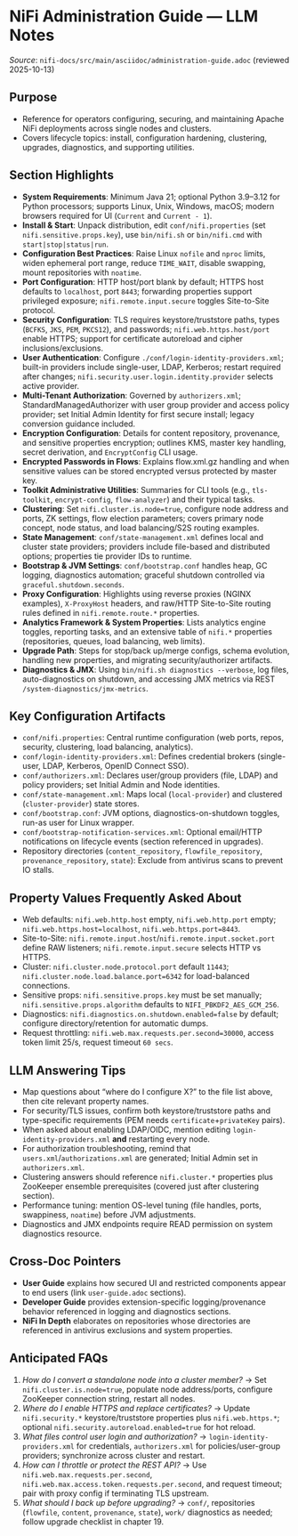 # NiFi Administration Guide — LLM Notes

*Source*: `nifi-docs/src/main/asciidoc/administration-guide.adoc` (reviewed 2025-10-13)

## Purpose
- Reference for operators configuring, securing, and maintaining Apache NiFi deployments across single nodes and clusters.
- Covers lifecycle topics: install, configuration hardening, clustering, upgrades, diagnostics, and supporting utilities.

## Section Highlights
- **System Requirements**: Minimum Java 21; optional Python 3.9–3.12 for Python processors; supports Linux, Unix, Windows, macOS; modern browsers required for UI (`Current` and `Current - 1`).
- **Install & Start**: Unpack distribution, edit `conf/nifi.properties` (set `nifi.sensitive.props.key`), use `bin/nifi.sh` or `bin/nifi.cmd` with `start|stop|status|run`.
- **Configuration Best Practices**: Raise Linux `nofile` and `nproc` limits, widen ephemeral port range, reduce `TIME_WAIT`, disable swapping, mount repositories with `noatime`.
- **Port Configuration**: HTTP host/port blank by default; HTTPS host defaults to `localhost`, port `8443`; forwarding properties support privileged exposure; `nifi.remote.input.secure` toggles Site-to-Site protocol.
- **Security Configuration**: TLS requires keystore/truststore paths, types (`BCFKS`, `JKS`, `PEM`, `PKCS12`), and passwords; `nifi.web.https.host/port` enable HTTPS; support for certificate autoreload and cipher inclusions/exclusions.
- **User Authentication**: Configure `./conf/login-identity-providers.xml`; built-in providers include single-user, LDAP, Kerberos; restart required after changes; `nifi.security.user.login.identity.provider` selects active provider.
- **Multi-Tenant Authorization**: Governed by `authorizers.xml`; StandardManagedAuthorizer with user group provider and access policy provider; set Initial Admin Identity for first secure install; legacy conversion guidance included.
- **Encryption Configuration**: Details for content repository, provenance, and sensitive properties encryption; outlines KMS, master key handling, secret derivation, and `EncryptConfig` CLI usage.
- **Encrypted Passwords in Flows**: Explains flow.xml.gz handling and when sensitive values can be stored encrypted versus protected by master key.
- **Toolkit Administrative Utilities**: Summaries for CLI tools (e.g., `tls-toolkit`, `encrypt-config`, `flow-analyzer`) and their typical tasks.
- **Clustering**: Set `nifi.cluster.is.node=true`, configure node address and ports, ZK settings, flow election parameters; covers primary node concept, node status, and load balancing/S2S routing examples.
- **State Management**: `conf/state-management.xml` defines local and cluster state providers; providers include file-based and distributed options; properties tie provider IDs to runtime.
- **Bootstrap & JVM Settings**: `conf/bootstrap.conf` handles heap, GC logging, diagnostics automation; graceful shutdown controlled via `graceful.shutdown.seconds`.
- **Proxy Configuration**: Highlights using reverse proxies (NGINX examples), `X-ProxyHost` headers, and raw/HTTP Site-to-Site routing rules defined in `nifi.remote.route.*` properties.
- **Analytics Framework & System Properties**: Lists analytics engine toggles, reporting tasks, and an extensive table of `nifi.*` properties (repositories, queues, load balancing, web limits).
- **Upgrade Path**: Steps for stop/back up/merge configs, schema evolution, handling new properties, and migrating security/authorizer artifacts.
- **Diagnostics & JMX**: Using `bin/nifi.sh diagnostics --verbose`, log files, auto-diagnostics on shutdown, and accessing JMX metrics via REST `/system-diagnostics/jmx-metrics`.

## Key Configuration Artifacts
- `conf/nifi.properties`: Central runtime configuration (web ports, repos, security, clustering, load balancing, analytics).
- `conf/login-identity-providers.xml`: Defines credential brokers (single-user, LDAP, Kerberos, OpenID Connect SSO).
- `conf/authorizers.xml`: Declares user/group providers (file, LDAP) and policy providers; set Initial Admin and Node identities.
- `conf/state-management.xml`: Maps local (`local-provider`) and clustered (`cluster-provider`) state stores.
- `conf/bootstrap.conf`: JVM options, diagnostics-on-shutdown toggles, run-as user for Linux wrapper.
- `conf/bootstrap-notification-services.xml`: Optional email/HTTP notifications on lifecycle events (section referenced in upgrades).
- Repository directories (`content_repository`, `flowfile_repository`, `provenance_repository`, `state`): Exclude from antivirus scans to prevent IO stalls.

## Property Values Frequently Asked About
- Web defaults: `nifi.web.http.host` empty, `nifi.web.http.port` empty; `nifi.web.https.host=localhost`, `nifi.web.https.port=8443`.
- Site-to-Site: `nifi.remote.input.host`/`nifi.remote.input.socket.port` define RAW listeners; `nifi.remote.input.secure` selects HTTP vs HTTPS.
- Cluster: `nifi.cluster.node.protocol.port` default `11443`; `nifi.cluster.node.load.balance.port=6342` for load-balanced connections.
- Sensitive props: `nifi.sensitive.props.key` must be set manually; `nifi.sensitive.props.algorithm` defaults to `NIFI_PBKDF2_AES_GCM_256`.
- Diagnostics: `nifi.diagnostics.on.shutdown.enabled=false` by default; configure directory/retention for automatic dumps.
- Request throttling: `nifi.web.max.requests.per.second=30000`, access token limit 25/s, request timeout `60 secs`.

## LLM Answering Tips
- Map questions about “where do I configure X?” to the file list above, then cite relevant property names.
- For security/TLS issues, confirm both keystore/truststore paths and type-specific requirements (PEM needs `certificate`+`privateKey` pairs).
- When asked about enabling LDAP/OIDC, mention editing `login-identity-providers.xml` **and** restarting every node.
- For authorization troubleshooting, remind that `users.xml`/`authorizations.xml` are generated; Initial Admin set in `authorizers.xml`.
- Clustering answers should reference `nifi.cluster.*` properties plus ZooKeeper ensemble prerequisites (covered just after clustering section).
- Performance tuning: mention OS-level tuning (file handles, ports, swappiness, `noatime`) before JVM adjustments.
- Diagnostics and JMX endpoints require READ permission on system diagnostics resource.

## Cross-Doc Pointers
- **User Guide** explains how secured UI and restricted components appear to end users (link `user-guide.adoc` sections).
- **Developer Guide** provides extension-specific logging/provenance behavior referenced in logging and diagnostics sections.
- **NiFi In Depth** elaborates on repositories whose directories are referenced in antivirus exclusions and system properties.

## Anticipated FAQs
1. *How do I convert a standalone node into a cluster member?* → Set `nifi.cluster.is.node=true`, populate node address/ports, configure ZooKeeper connection string, restart all nodes.
2. *Where do I enable HTTPS and replace certificates?* → Update `nifi.security.*` keystore/truststore properties plus `nifi.web.https.*`; optional `nifi.security.autoreload.enabled=true` for hot reload.
3. *What files control user login and authorization?* → `login-identity-providers.xml` for credentials, `authorizers.xml` for policies/user-group providers; synchronize across cluster and restart.
4. *How can I throttle or protect the REST API?* → Use `nifi.web.max.requests.per.second`, `nifi.web.max.access.token.requests.per.second`, and request timeout; pair with proxy config if terminating TLS upstream.
5. *What should I back up before upgrading?* → `conf/`, repositories (`flowfile`, `content`, `provenance`, `state`), `work/` diagnostics as needed; follow upgrade checklist in chapter 19.
